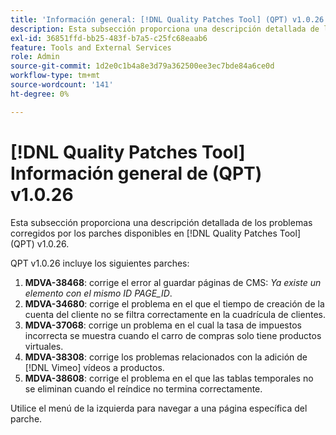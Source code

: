 ```yaml
---
title: 'Información general: [!DNL Quality Patches Tool] (QPT) v1.0.26'
description: Esta subsección proporciona una descripción detallada de los problemas corregidos por los parches disponibles en [!DNL Quality Patches Tool] (QPT) v1.0.26.
exl-id: 36851ffd-bb25-483f-b7a5-c25fc68eaab6
feature: Tools and External Services
role: Admin
source-git-commit: 1d2e0c1b4a8e3d79a362500ee3ec7bde84a6ce0d
workflow-type: tm+mt
source-wordcount: '141'
ht-degree: 0%

---
```


# [!DNL Quality Patches Tool] Información general de (QPT) v1.0.26

Esta subsección proporciona una descripción detallada de los problemas corregidos por los parches disponibles en [!DNL Quality Patches Tool] (QPT) v1.0.26.

QPT v1.0.26 incluye los siguientes parches:

1. **MDVA-38468**: corrige el error al guardar páginas de CMS: *Ya existe un elemento con el mismo ID PAGE_ID*.
1. **MDVA-34680**: corrige el problema en el que el tiempo de creación de la cuenta del cliente no se filtra correctamente en la cuadrícula de clientes.
1. **MDVA-37068**: corrige un problema en el cual la tasa de impuestos incorrecta se muestra cuando el carro de compras solo tiene productos virtuales.
1. **MDVA-38308**: corrige los problemas relacionados con la adición de [!DNL Vimeo] vídeos a productos.
1. **MDVA-38608**: corrige el problema en el que las tablas temporales no se eliminan cuando el reíndice no termina correctamente.

Utilice el menú de la izquierda para navegar a una página específica del parche.
